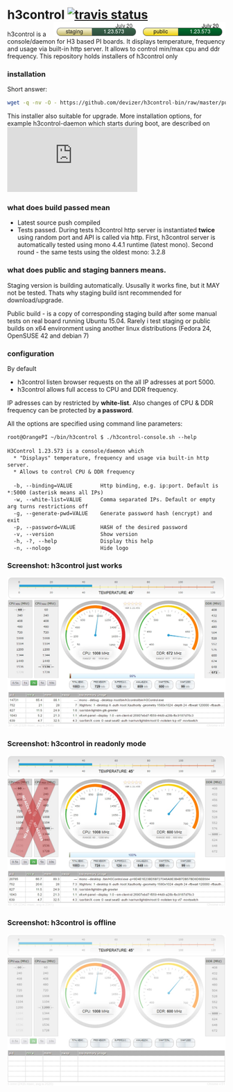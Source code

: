 # h3control [![travis status](https://travis-ci.org/devizer/h3control.svg?branch=master)](https://travis-ci.org/devizer/h3control)  <img src='https://github.com/devizer/h3control-bin/blob/master/public/status.png?raw=true' width='199' height='32' style='float: right' alt='public' title='public'></img><img src='https://github.com/devizer/h3control-bin/blob/master/staging/status.png?raw=true' width='199' height='32' style='float: right' alt='staging' title='staging'></img>
h3control is a console/daemon for H3 based PI boards. It displays temperature, frequency and usage via built-in http server. It allows to control min/max cpu and ddr frequency. This repository holds installers of h3control only

### installation
Short answer:
```bash
wget -q -nv -O - https://github.com/devizer/h3control-bin/raw/master/public/h3control.sh | bash
```
This installer also suitable for upgrade.  More installation options, for example h3control-daemon which starts during boot, are described on ![h3control-bin repository](https://github.com/devizer/h3control-bin/blob/master/README.md)

### what does **build passed** mean
- Latest source push compiled
- Tests passed. During tests h3control http server is instantiated **twice** using random port and API is called via http. First, h3control server is automatically tested using mono 4.4.1 runtime (latest mono). Second round - the same tests using the oldest mono: 3.2.8

### what does public and staging banners means.
Staging version is building automatically. Ususally it works fine, but it MAY not be tested. Thats why staging build isnt recommended for download/upgrade.

Public build - is a copy of corresponding staging build after some manual tests on real board running Ubuntu 15.04. Rarely i test staging or public builds on x64 environment using another linux distributions (Fedora 24, OpenSUSE 42 and debian 7)

### configuration
By default 
- h3control listen browser requests on the all IP adresses at port 5000. 
- h3control allows full access to CPU and DDR frequency.

IP adresses can by restricted by **white-list**. Also changes of CPU & DDR frequency can be protected by **a password**.

All the options are specified using command line parameters:
```
root@OrangePI ~/bin/h3control $ ./h3control-console.sh --help

H3Control 1.23.573 is a console/daemon which
  * "Displays" temperature, frequency and usage via built-in http server.
  * Allows to control CPU & DDR frequency

  -b, --binding=VALUE         Http binding, e.g. ip:port. Default is *:5000 (asterisk means all IPs)
  -w, --white-list=VALUE      Comma separated IPs. Default or empty arg turns restrictions off
  -g, --generate-pwd=VALUE    Generate password hash (encrypt) and exit
  -p, --password=VALUE        HASH of the desired password
  -v, --version               Show version
  -h, -?, --help              Display this help
  -n, --nologo                Hide logo
```


### Screenshot: h3control just works
![h3control in normal](https://github.com/devizer/h3control/raw/master/images/h3control_v1.21_normal.jpg "h3control in normal")


### Screenshot: h3control in readonly mode
![h3control in readonly mode](https://github.com/devizer/h3control/raw/master/images/h3control_v1.21_readonly.jpg "h3control in readonly mode")


### Screenshot: h3control is offline
![h3control is offline](https://github.com/devizer/h3control/raw/master/images/h3control_v1.21_offline.jpg "h3control is offline")

